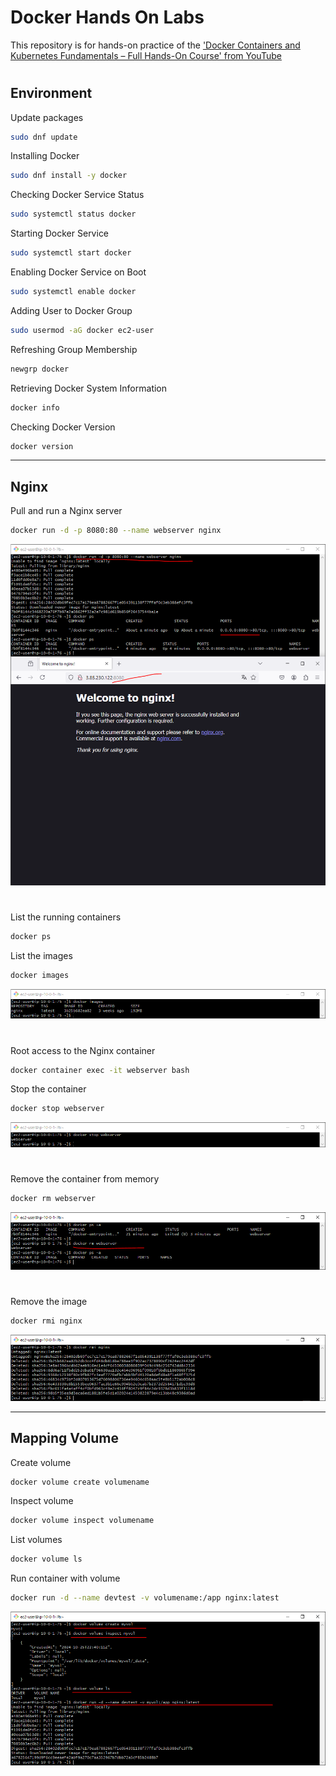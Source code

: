 # Docker Hands On Labs

This repository is for hands-on practice of the ['Docker Containers and Kubernetes Fundamentals – Full Hands-On Course' from YouTube](https://www.youtube.com/watch?v=kTp5xUtcalw)

#

## Environment

Update packages
```bash
sudo dnf update
```

Installing Docker
```bash
sudo dnf install -y docker
```

Checking Docker Service Status
```bash
sudo systemctl status docker
```

Starting Docker Service
```bash
sudo systemctl start docker
```

Enabling Docker Service on Boot
```bash
sudo systemctl enable docker
```

Adding User to Docker Group
```bash
sudo usermod -aG docker ec2-user
```

Refreshing Group Membership
```bash
newgrp docker
```

Retrieving Docker System Information
```bash
docker info
```

Checking Docker Version
```bash
docker version
```

---

## Nginx

Pull and run a Nginx server
```bash
docker run -d -p 8080:80 --name webserver nginx
```

<div align="center">
  <img src="SS/1.PNG"/>
</div>

#

List the running containers
```bash
docker ps
```
List the images
```bash
docker images
```

<div align="center">
  <img src="SS/3.PNG"/>
</div>

#

Root access to the Nginx container
```bash
docker container exec -it webserver bash
```
Stop the container
```bash
docker stop webserver
```

<div align="center">
  <img src="SS/4.PNG"/>
</div>

#

Remove the container from memory
```bash
docker rm webserver
```

<div align="center">
  <img src="SS/5.PNG"/>
</div>

#

Remove the image
```bash
docker rmi nginx
```

<div align="center">
  <img src="SS/6.PNG"/>
</div>

---

## Mapping Volume

Create volume
```bash
docker volume create volumename
```
Inspect volume
```bash
docker volume inspect volumename
```
List volumes
```bash
docker volume ls
```
Run container with volume
```bash
docker run -d --name devtest -v volumename:/app nginx:latest
```

<div align="center">
  <img src="SS/7.PNG"/>
</div>


